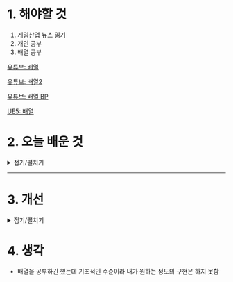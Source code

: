 
# 1. 해야할 것

1. 게임산업 뉴스 읽기 
2. 개인 공부  
3. 배열 공부

[유튜브: 배열](https://www.youtube.com/watch?v=XBMYmYeXRZg)

[유튜브: 배열2](https://www.youtube.com/watch?v=QHxoIR_3YIY)

[유튜브: 배열 BP](https://www.youtube.com/watch?v=8NLBM1PnBV0)

[UE5: 배열](https://dev.epicgames.com/documentation/ko-kr/uefn/array-in-verse?application_version=1.0)




# 2. 오늘 배운 것

<details>
<summary>접기/펼치기</summary>


## 배열
영상 찾는중

</details>

****


# 3. 개선


<details>
<summary>접기/펼치기</summary>


</details>



# 4. 생각
- 배열을 공부하긴 했는데 기초적인 수준이라 내가 원하는 정도의 구현은 하지 못함

